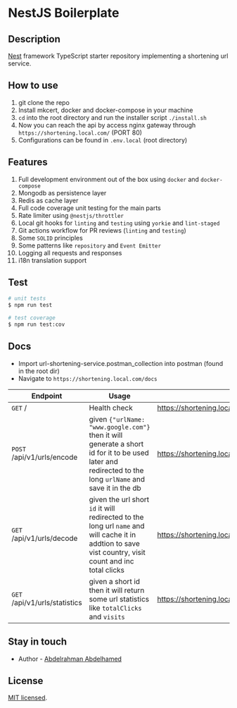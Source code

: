 # NestJS Boilerplate

## Description

[Nest](https://github.com/nestjs/nest) framework TypeScript starter repository implementing a shortening url service.

## How to use

1. git clone the repo
2. Install mkcert, docker and docker-compose in your machine
3. `cd` into the root directory and run the installer script `./install.sh`
4. Now you can reach the api by access nginx gateway through `https://shortening.local.com/` (PORT 80)
5. Configurations can be found in `.env.local` (root directory)

## Features

1. Full development environment out of the box using `docker` and `docker-compose`
2. Mongodb as persistence layer
3. Redis as cache layer
4. Full code coverage unit testing for the main parts
5. Rate limiter using `@nestjs/throttler`
6. Local git hooks for `linting` and `testing` using `yorkie` and `lint-staged`
7. Git actions workflow for PR reviews (`linting` and `testing`)
8. Some `SOLID` principles
9. Some patterns like `repository` and `Event Emitter`
10. Logging all requests and responses
11. i18n translation support




## Test

```bash
# unit tests
$ npm run test

# test coverage
$ npm run test:cov
```

## Docs

- Import url-shortening-service.postman_collection into postman (found in the root dir)
- Navigate to `https://shortening.local.com/docs`

| Endpoint  | Usage  | Gateway Example  |
|--- |--- |--- |
| `GET` /  | Health check  | <https://shortening.local.com>  |
| `POST` /api/v1/urls/encode  | given `{"urlName: "www.google.com"}` then it will generate a short id for it to be used later and redirected to the long `urlName` and save it in the db  | <https://shortening.local.com/encode>  |
| `GET` /api/v1/urls/decode  | given the url short `id` it will redirected to the long url `name` and will cache it in addtion to save vist country, visit count and inc total clicks  | <https://shortening.local.com/559WLYubxkoB7PmkvJeHUi>  |
| `GET` /api/v1/urls/statistics  | given a short id then it will return some url statistics like `totalClicks` and `visits`  | <https://shortening.local.com/statistics/559WLYubxkoB7PmkvJeHUi>  |

## Stay in touch

- Author - [Abdelrahman Abdelhamed](https://www.linkedin.com/in/abdelrahman-abdelhamed/)

## License

[MIT licensed](LICENSE).
